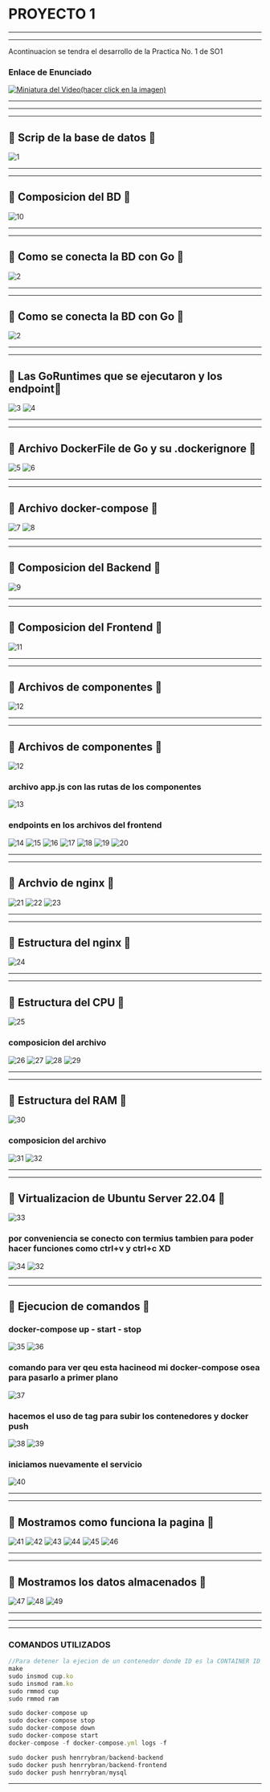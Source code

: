 # PROYECTO 1
---
---

Acontinuacion se tendra el desarrollo de la Practica No. 1 de SO1

### Enlace de Enunciado
[![Miniatura del Video(hacer click en la imagen)](./Img/50.png)](./Img/[SO1]PROYECTO1_1S2024.pdf)

---
---

___
## :large_orange_diamond: Scrip de la base de datos :large_orange_diamond:

![1](./Img/1.png)
___

___
## :large_orange_diamond: Composicion del BD :large_orange_diamond:

![10](./Img/10.png)
___

___
## :large_orange_diamond: Como se conecta la BD con Go :large_orange_diamond:

![2](./Img/2.png)
___

___
## :large_orange_diamond: Como se conecta la BD con Go :large_orange_diamond:

![2](./Img/2.png)
___

___
## :large_orange_diamond: Las GoRuntimes que se ejecutaron y los endpoint:large_orange_diamond:

![3](./Img/3.png)
![4](./Img/4.png)
___

___
## :large_orange_diamond: Archivo DockerFile de Go y su .dockerignore :large_orange_diamond:

![5](./Img/5.png)
![6](./Img/6.png)
___

___
## :large_orange_diamond: Archivo docker-compose :large_orange_diamond:

![7](./Img/7.png)
![8](./Img/8.png)
___

___
## :large_orange_diamond: Composicion del Backend :large_orange_diamond:

![9](./Img/9.png)
___

___
## :large_orange_diamond: Composicion del Frontend :large_orange_diamond:

![11](./Img/11.png)
___


___
## :large_orange_diamond: Archivos de componentes :large_orange_diamond:

![12](./Img/12.png)
___

___
## :large_orange_diamond: Archivos de componentes :large_orange_diamond:

![12](./Img/12.png)

### archivo app.js con las rutas de los componentes

![13](./Img/13.png)

### endpoints en los archivos del frontend

![14](./Img/14.png)
![15](./Img/15.png)
![16](./Img/16.png)
![17](./Img/17.png)
![18](./Img/18.png)
![19](./Img/19.png)
![20](./Img/20.png)


___

___
## :large_orange_diamond: Archvio de nginx :large_orange_diamond:

![21](./Img/21.png)
![22](./Img/22.png)
![23](./Img/23.png)
___

___
## :large_orange_diamond: Estructura del nginx :large_orange_diamond:

![24](./Img/24.png)
___

___
## :large_orange_diamond: Estructura del CPU :large_orange_diamond:

![25](./Img/25.png)

### composicion del archivo 

![26](./Img/26.png)
![27](./Img/27.png)
![28](./Img/28.png)
![29](./Img/29.png)
___

___
## :large_orange_diamond: Estructura del RAM :large_orange_diamond:

![30](./Img/30.png)

### composicion del archivo 

![31](./Img/31.png)
![32](./Img/32.png)
___


___
## :large_orange_diamond: Virtualizacion de Ubuntu Server 22.04 :large_orange_diamond:

![33](./Img/33.png)

### por conveniencia se conecto con termius tambien para poder hacer funciones como ctrl+v y ctrl+c XD

![34](./Img/34.png)
![32](./Img/32.png)
___

___
## :large_orange_diamond: Ejecucion de comandos :large_orange_diamond:

### docker-compose up - start - stop 
![35](./Img/35.png)
![36](./Img/36.png)

### comando para ver qeu esta hacineod mi docker-compose osea para pasarlo a primer plano 
![37](./Img/37.png)

### hacemos el uso de tag para subir los contenedores y docker push

![38](./Img/38.png)
![39](./Img/39.png)

### iniciamos nuevamente el servicio
 ![40](./Img/40.png)
___


___
## :large_orange_diamond: Mostramos como funciona la pagina :large_orange_diamond:
![41](./Img/41.png)
![42](./Img/42.png)
![43](./Img/43.png)
![44](./Img/44.png)
![45](./Img/45.png)
![46](./Img/46.png)
___

___
## :large_orange_diamond: Mostramos los datos almacenados :large_orange_diamond:
![47](./Img/47.png)
![48](./Img/48.png)
![49](./Img/49.png)
___


___
___

### COMANDOS UTILIZADOS

```javascript
//Para detener la ejecion de un contenedor donde ID es la CONTAINER ID vista en docker ps
make 
sudo insmod cup.ko
sudo insmod ram.ko
sudo rmmod cup
sudo rmmod ram

sudo docker-compose up
sudo docker-compose stop
sudo docker-compose down
sudo docker-compose start
docker-compose -f docker-compose.yml logs -f

sudo docker push henrrybran/backend-backend
sudo docker push henrrybran/backend-frontend
sudo docker push henrrybran/mysql


```

___